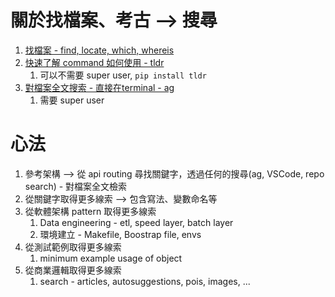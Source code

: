 # 關於找檔案、考古 --> 搜尋

1. [找檔案 - find, locate, which, whereis](https://github.com/YLTsai0609/Missing_Semester_of_Your_CS_Education/blob/master/additional/handy_linux_command/misc.md)
2. [快速了解 command 如何使用 - tldr](https://github.com/tldr-pages/tldr-python-client)
   1. 可以不需要 super user, `pip install tldr`
3. [對檔案全文搜索 - 直接在terminal - ag](https://shengyu7697.github.io/linux-ag/)
   1. 需要 super user

# 心法

1. 參考架構 --> 從 api routing 尋找關鍵字，透過任何的搜尋(ag, VSCode, repo search) - 對檔案全文檢索
2. 從關鍵字取得更多線索 --> 包含寫法、變數命名等
3. 從軟體架構 pattern 取得更多線索 
   1. Data engineering - etl, speed layer, batch layer
   2. 環境建立 - Makefile, Boostrap file, envs
4. 從測試範例取得更多線索
   1. minimum example usage of object
5. 從商業邏輯取得更多線索
   1. search - articles, autosuggestions, pois, images, ...